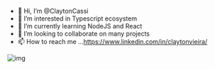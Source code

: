 - 👋 Hi, I’m @ClaytonCassi
- 👀 I’m interested in Typescript ecosystem
- 🌱 I’m currently learning NodeJS and React
- 💞️ I’m looking to collaborate on many projects
- 📫 How to reach me ...https://www.linkedin.com/in/claytonvieira/




![img](https://user-images.githubusercontent.com/56535991/121919004-354b3400-cd54-11eb-968b-5c5c3af89598.gif)
